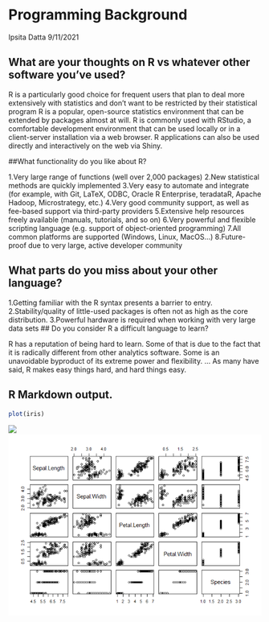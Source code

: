 Programming Background
================
Ipsita Datta
9/11/2021

## What are your thoughts on R vs whatever other software you’ve used?

R is a particularly good choice for frequent users that plan to deal
more extensively with statistics and don’t want to be restricted by
their statistical program R is a popular, open-source statistics
environment that can be extended by packages almost at will. R is
commonly used with RStudio, a comfortable development environment that
can be used locally or in a client-server installation via a web
browser. R applications can also be used directly and interactively on
the web via Shiny. <br>

\#\#What functionality do you like about R?

1.Very large range of functions (well over 2,000 packages) 2.New
statistical methods are quickly implemented 3.Very easy to automate and
integrate (for example, with Git, LaTeX, ODBC, Oracle R Enterprise,
teradataR, Apache Hadoop, Microstrategy, etc.) 4.Very good community
support, as well as fee-based support via third-party providers
5.Extensive help resources freely available (manuals, tutorials, and so
on) 6.Very powerful and flexible scripting language (e.g. support of
object-oriented programming) 7.All common platforms are supported
(Windows, Linux, MacOS…) 8.Future-proof due to very large, active
developer community <br>

## What parts do you miss about your other language?

1.Getting familiar with the R syntax presents a barrier to entry.
2.Stability/quality of little-used packages is often not as high as the
core distribution. 3.Powerful hardware is required when working with
very large data sets \#\# Do you consider R a difficult language to
learn?

R has a reputation of being hard to learn. Some of that is due to the
fact that it is radically different from other analytics software. Some
is an unavoidable byproduct of its extreme power and flexibility. … As
many have said, R makes easy things hard, and hard things easy.

## R Markdown output.

``` r
plot(iris)
```

![](C:/Users/Ipsita/OneDrive/Desktop/ST558/HW4/idatta21.github.io/images/unnamed-chunk-1-1.png)<!-- -->
![plotting iris](images/unnamed-chunk-1-1.png)

